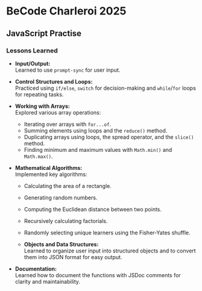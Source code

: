 # BeCode Charleroi 2025

## JavaScript Practise

### Lessons Learned

- **Input/Output:**  
  Learned to use `prompt-sync` for user input.

- **Control Structures and Loops:**  
  Practiced using `if/else`, `switch` for decision-making and `while`/`for` loops for repeating tasks.

- **Working with Arrays:**  
  Explored various array operations:

  - Iterating over arrays with `for...of`.
  - Summing elements using loops and the `reduce()` method.
  - Duplicating arrays using loops, the spread operator, and the `slice()` method.
  - Finding minimum and maximum values with `Math.min()` and `Math.max()`.

- **Mathematical Algorithms:**  
  Implemented key algorithms:

  - Calculating the area of a rectangle.
  - Generating random numbers.
  - Computing the Euclidean distance between two points.
  - Recursively calculating factorials.
  - Randomly selecting unique learners using the Fisher-Yates shuffle.

  - **Objects and Data Structures:**  
  Learned to organize user input into structured objects and to convert them into JSON format for easy output.

- **Documentation:**  
  Learned how to document the functions with JSDoc comments for clarity and maintainability.
